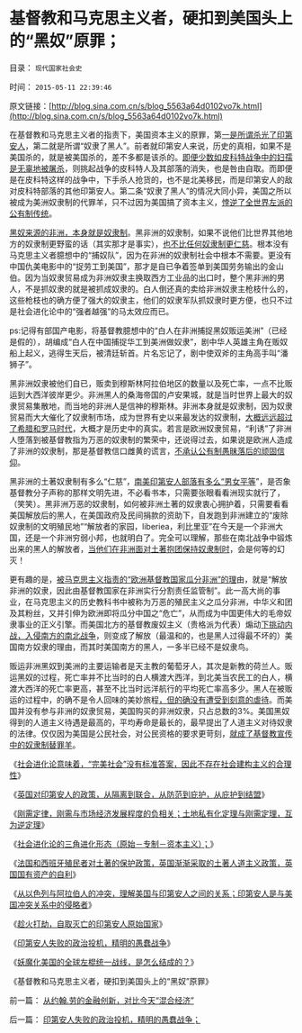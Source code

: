 # 基督教和马克思主义者，硬扣到美国头上的“黑奴”原罪；

目录： `现代国家社会史` 

时间： `2015-05-11 22:39:46` 

原文链接：[http://blog.sina.com.cn/s/blog_5563a64d0102vo7k.html](http://blog.sina.com.cn/s/blog_5563a64d0102vo7k.html)

在基督教和马克思主义者的指责下，美国资本主义的原罪，第[一是所谓杀光了印第安人](../../../2009/7/6/美国残酷屠杀印第安人的历史真相.md)，第二就是所谓“奴隶了黑人”。前者就印第安人来说，历史的真相，如果不是美国杀的，就是被美国杀的，差不多都是该杀的。[即便少数如皮科特战争中的妇孺是无辜地被屠杀](../../../2011/9/27/马萨诸塞的皮科特战争；清教徒的反人类罪行.md)，则挑起战争的皮科特人及其部落的消失，也是咎由自取。而即便是在皮科特这样的战争中，下手杀人抢货的，也不是北美移民，而是印第安人的敌对皮科特部落的其他印第安人。第二条“奴隶了黑人”的情况大同小异，美国之所以被成为美洲奴隶制的代罪羊，只不过因为美国搞了资本主义，[悖逆了全世界左派的公有制传统](../../../2011/1/19/“不妖魔化美国的是被美国收买的”.md)。

[黑奴来源的非洲，本身就是奴隶制](../../../2015/4/27/基督教文人粉饰原始社会，衬托美国“没信仰，缺道德”；.md)。黑非洲的奴隶制，如果不说他们比世界其他地方的奴隶制更野蛮的话（其实那才是事实），[也不比任何奴隶制更仁慈](../../../2011/7/22/奴隶制社会的目的是仁慈的，奴隶制国家是怎么形成的？.md)。根本没有马克思主义者臆想中的“捕奴队”，因为在非洲的奴隶制社会中根本不需要。更没有中国仇美电影中的“捉劳工到美国”，那才是自已争着签单到美国劳务输出的金山伯。因为当奴隶贸易成为非洲奴隶主换取西方工业品的出口时，整个黑非洲的男人，不是抓奴隶的就是被抓成奴隶的。白人倒还真的卖给非洲奴隶主枪枝什么的，这些枪枝也的确方便了强大的奴隶主，他们的奴隶军队抓奴隶时更方便，也只不过是社会进化论中的“强者越强”的马太效应而已。

ps:记得有部国产电影，将基督教臆想中的“白人在非洲捕捉黑奴贩运美洲”（已经是假的），胡编成“白人在中国捕捉华工到美洲做奴隶”，剧中华人英雄主角在贩奴船上起义，逃得生天后，被清廷斩首。片名忘记了，剧中使双斧的主角高手叫“潘狮子”。

黑非洲奴隶被他们自已，贩卖到穆斯林阿拉伯地区的数量以及死亡率，一点不比贩运到大西洋彼岸更少。非洲黑人的桑海帝国的卢安果城，就是当时世界上最大的奴隶贸易集散地，而当地的非洲人是信神的穆斯林。非洲本身就是奴隶制，因为奴隶贸易而大大催化了奴隶制市场，成为世界有史以来最发达的奴隶制，[大概远远超过了希腊和罗马时代](../../../2009/11/16/奴隶制社会和古罗马.md)，大概才是历史中的真实。若言是欧洲奴隶贸易，“利诱”了非洲人堕落到被基督教指为万恶的奴隶制的繁荣中，还说得过去，如果说是欧洲人造成了非洲的奴隶制，那是基督教信口雌黄的谎言，[不承认公有制愚昧落后的顽固信仰](../../../2014/9/12/奴隶体制的侵略偏好，“奴隶反抗，解放奴隶”的奴役本质.md)。

黑非洲的土著奴隶制有多么“仁慈”，[南美印第安人部落有多么“男女平等](../../../2015/4/26/基督教文化的愚昧信念，导致对美国的顽固偏见；.md)”，是否象基督教分子声称的那样文明先进，不必看书本，只需要张眼看看洲现实就行了，（笑笑）。黑非洲万恶的奴隶制，如何被非洲土著的奴隶衷心拥护着，只需要看看美国解放后的黑人，在美国政府及民间捐款的资助下，自发跑到非洲建立的“废除奴隶制的文明殖民地”“解放者的家园，liberiea，利比里亚”在今天是一个非洲大国，还是一个非洲穷弱小邦，也就明白了。完全可以理解，那些在南北战争中锻炼出来的黑人的解放者，[当他们在非洲面对土著抱团保持奴隶制时](../../../2014/9/13/奴隶制定律，永远是“先有甘愿做奴隶的贱人”才有奴隶制.md)，会是何等的幻灭！

更有趣的是，[被马克思主义指责的“欧洲基督教国家瓜分非洲”的理](../../../2012/12/26/欧洲民族主义的成功有明显水分,美国没有扩张而被低估.md)由，就是“解放非洲的奴隶，因此由基督教国家在非洲实行分割责任监管制”。此一高大尚的事业，在马克思主义的历史教科书中被称为万恶的殖民主义之瓜分非洲，中华义和团及其粉丝，又并引伸为欧洲即将瓜分中国之“危亡”，从而成为中国更伟大的毛帝奴隶事业的正义引擎。而美国北方的基督教废奴主义（贵格派为代表）煽动[下挑动内战，入侵南方的南北战争](../../../2013/3/18/独立战争如果是正义的，南北战争就是非正义的.md)，则变成了解放（最温和的，也是黑人过得最不坏的）美国南方奴隶的理由，而其时美国南方的黑人，一多半已经不是奴隶鸟。

贩运非洲黑奴到美洲的主要运输者是天主教的葡萄牙人，其次是新教的荷兰人。贩运黑奴的过程，死亡率并不比当时的白人横渡大西洋，到北美当农民工的白人，横渡大西洋的死亡率更高，甚至不比当时远洋航行的平均死亡率高多少。黑人在被贩运的过程中，的确不是令人回味的美妙旅程[，但的确没有遭受到刻意的虐待](../../../2011/8/11/基督教原罪观对印第安人灾难和奴隶贸易的意识形态化.md)。而美国并没有参与非洲的奴隶贸易，美国购买的非洲奴隶，只占总数的3%。美国黑奴得到的人道主义待遇是最高的，平均寿命是最长的，最早提出了人道主义对待奴隶的法律。仅仅因为美国是公民社会，对公民资格的要求更苛刻，[就成了基督教宣传中的奴隶制替罪羊](../../../2011/1/19/“妖魔化美国”有全球“统一战线”.md)。

《[社会进化论意味着，“完美社会”没有标准答案，因此不存在社会建构主义的合理性](../../../2015/5/1/全世界传统文人幻想的“完美社会”的共同模式.md)》

《[英国对印第安人的政策，从隔离到联合，从防范到庇护，从庇护到结盟](../../../2015/5/2/弗吉尼亚培根起义，北美独立战争的萌芽.md)》

《[刚需定律，刚需与市场经济发展程度的负相关；土地私有化定理与刚需定理，互为逆定理](../../../2015/5/4/刚需定律，刚需与市场经济发展程度的负相关；.md)》

《[社会进化论的三角进化形态（原始－专制－资本主义）；](../../../2015/5/5/美利坚合众国出现在北美殖民地的偶然性和必然性；.md)》

《[法国和西班牙殖民者对土著的保护政策，英国渐渐采取的土著人道主义政策，英国国有资产的自利](../../../2015/5/6/北美殖民者对“政府保护印第安人”的愤恨，培根起义；.md)》

《[从以色列与阿拉伯人的冲突，理解美国与印第安人之间的关系；印第安人是与美国冲突关系中的侵略者](../../../2015/5/7/印第安人是与美国冲突关系中的侵略者；.md)》

《[趁火打劫，自取灭亡的印第安人原始国家](../../../2015/5/8/趁火打劫，自取灭亡的印第安人原始国家；.md)》

《[印第安人失败的政治投机，精明的愚蠢战争](../../../2015/5/9/印第安人失败的政治投机，精明的愚蠢战争；.md)》

《[妖魔化美国的全球左棍统一战线，是怎么结成的？](../../../2015/5/10/妖魔化美国的全球左棍统一战线，是怎么结成的？.md)》

《基督教和马克思主义者，硬扣到美国头上的“黑奴”原罪》

前一篇： [从约翰.劳的金融创新，对比今天“混合经济”](../../../2015/5/11/从约翰.劳的金融创新，对比今天“混合经济”.md)

后一篇： [印第安人失败的政治投机，精明的愚蠢战争；](../../../2015/5/9/印第安人失败的政治投机，精明的愚蠢战争；.md)

